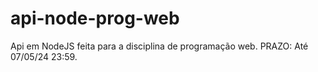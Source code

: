 # api-node-prog-web
Api em NodeJS feita para a disciplina de programação web. PRAZO: Até 07/05/24 23:59.
